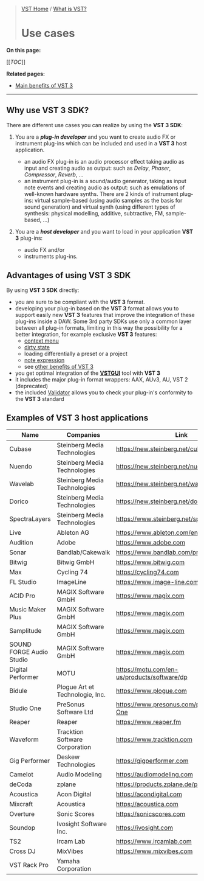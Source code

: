 >[VST Home](../) / [What is VST?](Index.md)
>
># Use cases

**On this page:**

[[_TOC_]]

**Related pages:**

- [Main benefits of VST 3](../Main+benefits+of+VST+3/index.md)

---

## Why use VST 3 SDK?

There are different use cases you can realize by using the **VST 3 SDK**:

1. You are a ***plug-in developer*** and you want to create audio FX or instrument plug-ins which can be included and used in a **VST 3** host application.

   - an audio FX plug-in is an audio processor effect taking audio as input and creating audio as output: such as *Delay*, *Phaser*, *Compressor*, *Reverb*, …
   - an instrument plug-in is a sound/audio generator, taking as input note events and creating audio as output: such as emulations of well-known hardware synths. There are 2 kinds of instrument plug-ins: virtual sample-based (using audio samples as the basis for sound generation) and virtual synth (using different types of synthesis: physical modelling, additive, subtractive, FM, sample-based, …)

2. You are a ***host developer*** and you want to load in your application **VST 3** plug-ins:

    - audio FX and/or
    - instruments plug-ins.

## Advantages of using VST 3 SDK

By using **VST 3 SDK** directly:

- you are sure to be compliant with the **VST 3** format.
- developing your plug-in based on the **VST 3** format allows you to support easily new **VST 3** features that improve the integration of these plug-ins inside a DAW. Some 3rd party SDKs use only a common layer between all plug-in formats, limiting in this way the possibility for a better integration, for example exclusive **VST 3** features:
  - [context menu](../Technical+Documentation/Change+History/3.5.0/IComponentHandler3.md)
  - [dirty state](../Technical+Documentation/Change+History/3.1.0/IComponentHandler2.md)
  - loading differentially a preset or a project
  - [note expression](../Technical+Documentation/Change+History/3.5.0/INoteExpressionController.md)
  - see [other benefits of VST 3](../Main+benefits+of+VST+3/Index.md)
- you get optimal integration of the **[VSTGUI](../What+is+the+VST+3+SDK/VSTGUI.md)** tool with **VST 3**
- it includes the major plug-in format wrappers: AAX, AUv3, AU, VST 2 (deprecated)
- the included [Validator](../What+is+the+VST+3+SDK/Index.md#validator-command-line) allows you to check your plug-in's conformity to the **VST 3** standard

## Examples of VST 3 host applications

| **Name**                | **Companies**                   | **Link**                                      |
| ----------------------- | ------------------------------- | --------------------------------------------- |
| Cubase                  | Steinberg Media Technologies    | <https://new.steinberg.net/cubase>            |
| Nuendo                  | Steinberg Media Technologies	  | <https://new.steinberg.net/nuendo>            |
| Wavelab                 | Steinberg Media Technologies    | <https://new.steinberg.net/wavelab>           |
| Dorico                  | Steinberg Media Technologies    | <https://new.steinberg.net/dorico>            |
| SpectraLayers           | Steinberg Media Technologies    | <https://www.steinberg.net/spectralayers>     |
| Live                    | Ableton AG                      | <https://www.ableton.com/en/live>             |
| Audition                | Adobe                        	  | <https://www.adobe.com>                       |
| Sonar                   | Bandlab/Cakewalk                | <https://www.bandlab.com/products/cakewalk>   |
| Bitwig                  | Bitwig GmbH                     | <https://www.bitwig.com>                      |
| Max                     | Cycling 74                      | <https://cycling74.com>                       |
| FL Studio	              | ImageLine                       | <https://www.image-line.com>                  |
| ACID Pro                | MAGIX Software GmbH             | <https://www.magix.com>                       |
| Music Maker Plus        | MAGIX Software GmbH             | <https://www.magix.com>                       |
| Samplitude              | MAGIX Software GmbH             | <https://www.magix.com>                       |
| SOUND FORGE Audio Studio| MAGIX Software GmbH             | <https://www.magix.com>                       |
| Digital Performer	      | MOTU                            | <https://motu.com/en-us/products/software/dp> |
| Bidule                  | Plogue Art et Technologie, Inc. | <https://www.plogue.com>                      |
| Studio One              | PreSonus Software Ltd           | <https://www.presonus.com/products/Studio-One>|
| Reaper                  | Reaper                          | <https://www.reaper.fm>                       |
| Waveform                | Tracktion Software Corporation  | <https://www.tracktion.com>                   |
| Gig Performer           | Deskew Technologies             | <https://gigperformer.com>                    |
| Camelot                 | Audio Modeling                  | <https://audiomodeling.com>                   |
| deCoda                  | zplane                          | <https://products.zplane.de/products/decoda>  |
| Acoustica	              | Acon Digital                    | <https://acondigital.com>                     |
| Mixcraft                | Acoustica                       | <https://acoustica.com>                       |
| Overture                | Sonic Scores                    | <https://sonicscores.com>                     |
| Soundop                 | Ivosight Software Inc.          | <https://ivosight.com>                        |
| TS2                     | Ircam Lab                       | <https://www.ircamlab.com>                    |
| Cross DJ                | MixVibes                        | <https://www.mixvibes.com>                    |
| VST Rack Pro            | Yamaha Corporation              |                                               |
